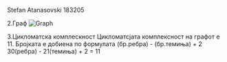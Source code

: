 Stefan Atanasovski 183205

2.Граф
![Graph](https://github.com/Kopanot/-SI_2023_lab2_183205/assets/47038558/03e6b0b8-3bf1-402e-891f-fb5969bbd091)

3.Цикломатска комплескност
    Цикломатсјата комплексност на графот е 11.
    Бројката е добиена по формулата (бр.ребра) - (бр.темиња) + 2
    30(ребра) - 21(темиња) + 2 = 11